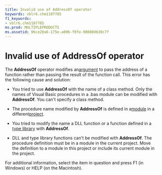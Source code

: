 ```yaml
---
title: Invalid use of AddressOf operator
keywords: vblr6.chm1107785
f1_keywords:
- vblr6.chm1107785
ms.prod: MULTIPLEPRODUCTS
ms.assetid: 96ce20a6-175e-a006-f0fe-98080d630c7f
---
```



# Invalid use of AddressOf operator

The  **AddressOf** operator modifies an[argument](vbe-glossary.md) to pass the address of a function rather than passing the result of the function call. This error has the following cause and solution:



- You tried to use  **AddressOf** with the name of a class method. Only the names of Visual Basic procedures in a .bas module can be modified with **AddressOf**. You can't specify a class method.
    
- The procedure name modified by  **AddressOf** is defined in a[module](vbe-glossary.md) in a different[project](vbe-glossary.md).
    
- You tried to modify the name a DLL function or a function defined in a [type library](vbe-glossary.md) with **AddressOf**.
    
- DLL and type library functions can't be modified with  **AddressOf**. The procedure definition must be in a module in the current project. Move the definition to a module in this project or include its current module in the project.
    

For additional information, select the item in question and press F1 (in Windows) or HELP (on the Macintosh).

